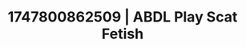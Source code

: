 ---
categories:
- Curvy goddess
- Gangbang fantasy
- Sensual teasing
- Sultry voice
- Sultry laughter
image: /assets/images/1747800862509.jpg
layout: post
seo:
  description: Featured content with high-quality Scat Fetish, ABDL Play. HD images
    available.
  keywords: Scat Fetish, ABDL Play
  og_image: /assets/images/1747800862509.jpg
  schema_type: VisualArtwork
tags:
- '#1747800862509'
- ABDL Play
- Scat Fetish
title: 1747800862509 | ABDL Play Scat Fetish
---